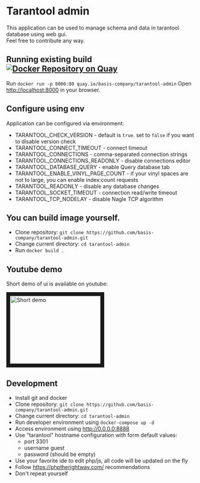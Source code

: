 # Tarantool admin
This application can be used to manage schema and data in tarantool database using web gui.  
Feel free to contribute any way.

## Running existing build [![Docker Repository on Quay](https://quay.io/repository/basis-company/tarantool-admin/status "Docker Repository on Quay")](https://quay.io/repository/basis-company/tarantool-admin)
Run `docker run -p 8000:80 quay.io/basis-company/tarantool-admin`
Open [http://localhost:8000](http://localhost:8000) in your browser.

## Configure using env
Application can be configured via environment:
* TARANTOOL_CHECK_VERSION - default is `true`. set to `false` if you want to disable version check
* TARANTOOL_CONNECT_TIMEOUT - connect timeout
* TARANTOOL_CONNECTIONS - comma-separated connection strings
* TARANTOOL_CONNECTIONS_READONLY - disable connections editor
* TARANTOOL_DATABASE_QUERY - enable Query database tab
* TARANTOOL_ENABLE_VINYL_PAGE_COUNT - if your vinyl spaces are not to large, you can enable index:count requests
* TARANTOOL_READONLY - disable any database changes
* TARANTOOL_SOCKET_TIMEOUT - connection read/write timeout
* TARANTOOL_TCP_NODELAY - disable Nagle TCP algorithm

## You can build image yourself.
* Clone repository: `git clone https://github.com/basis-company/tarantool-admin.git`
* Change current directory: `cd tarantool-admin`
* Run `docker build .`

## Youtube demo
Short demo of ui is available on youtube:

<a href="https://www.youtube.com/watch?v=ApPbFvcozPE" target="_blank"><img src="http://img.youtube.com/vi/ApPbFvcozPE/0.jpg" alt="Short demo" width="240" height="180" border="10" /></a>

## Development

* Install git and docker
* Clone repository: `git clone https://github.com/basis-company/tarantool-admin.git`
* Change current directory: `cd tarantool-admin`
* Run developer environment using `docker-compose up -d`
* Access environment using http://0.0.0.0:8888
* Use "tarantool" hostname configuration with form default values:
  * port 3301
  * username guest
  * password (should be empty)
* Use your favorite ide to edit php/js, all code will be updated on the fly
* Follow https://phptherightway.com/ recommendations
* Don't repeat yourself
